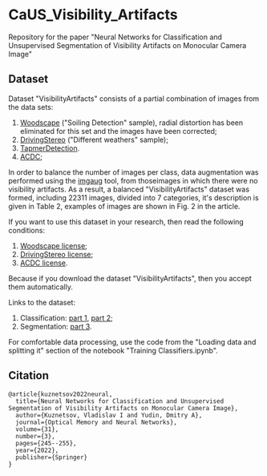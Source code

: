# CaUS_Visibility_Artifacts
 Repository for the paper "Neural Networks for Classification and Unsupervised Segmentation of Visibility Artifacts on Monocular Camera Image" 

## Dataset 

Dataset "VisibilityArtifacts" consists of a partial combination of images from the data sets:
1. [Woodscape](https://woodscape.valeo.com/) ("Soiling Detection" sample), radial distortion has been eliminated for this set and the images have been corrected;
2. [DrivingStereo](https://drivingstereo-dataset.github.io/) ("Different weathers" sample);
3. [TapmerDetection](https://www.researchgate.net/publication/329463231_Visibility_Loss_Detection_for_Video_Camera_Using_Deep_Convolutional_Neural_Networks_Volume_1).
4. [ACDC](https://acdc.vision.ee.ethz.ch/);

In order to balance the number of images per class, data augmentation was performed using the [imgaug](https://github.com/aleju/imgaug) tool, from thoseimages in which there were no visibility artifacts. As a result, a balanced "VisibilityArtifacts" dataset was formed, including 22311 images, divided into 7 categories, it's description is given in Table 2, examples of images are shown in Fig. 2 in the article.

If you want to use this dataset in your research, then read the following conditions:
1. [Woodscape license](https://drive.google.com/file/d/12IrLnGfng6s-NogJLIvUZsCxF1NDA-FA/view?usp=sharing);
2. [DrivingStereo license](https://github.com/drivingstereo-dataset/drivingstereo-dataset.github.io/blob/master/LICENSE);
3. [ACDC license](https://acdc.vision.ee.ethz.ch/contact).

Because if you download the dataset "VisibilityArtifacts", then you accept them automatically.

Links to the dataset:
1. Classification: [part 1](https://drive.google.com/drive/folders/1AxqLHFCjtoDiJjD0lweiOzVuTDZgla3h?usp=share_link), [part 2](https://drive.google.com/drive/folders/15z3pimTCFH9ywO9oNgpGC6Ff_04Z4O_z?usp=share_link);
2. Segmentation: [part 3](https://drive.google.com/drive/folders/1Sls5GpqtiyXfC0BsfL3O6GNzAUcVbKfH?usp=share_link).

For comfortable data processing, use the code from the "Loading data and splitting it" section of the notebook "Training Classifiers.ipynb".
## Citation

```
@article{kuznetsov2022neural,
  title={Neural Networks for Classification and Unsupervised Segmentation of Visibility Artifacts on Monocular Camera Image},
  author={Kuznetsov, Vladislav I and Yudin, Dmitry A},
  journal={Optical Memory and Neural Networks},
  volume={31},
  number={3},
  pages={245--255},
  year={2022},
  publisher={Springer}
}
```
